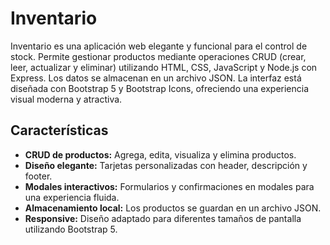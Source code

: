 # Inventario

Inventario es una aplicación web elegante y funcional para el control de stock. Permite gestionar productos mediante operaciones CRUD (crear, leer, actualizar y eliminar) utilizando HTML, CSS, JavaScript y Node.js con Express. Los datos se almacenan en un archivo JSON. La interfaz está diseñada con Bootstrap 5 y Bootstrap Icons, ofreciendo una experiencia visual moderna y atractiva.

## Características

- **CRUD de productos:** Agrega, edita, visualiza y elimina productos.
- **Diseño elegante:** Tarjetas personalizadas con header, descripción y footer.
- **Modales interactivos:** Formularios y confirmaciones en modales para una experiencia fluida.
- **Almacenamiento local:** Los productos se guardan en un archivo JSON.
- **Responsive:** Diseño adaptado para diferentes tamaños de pantalla utilizando Bootstrap 5.
